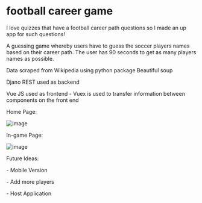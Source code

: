 # football career game
<p>I love quizzes that have a football career path questions so I made an up app for such questions!</p>

<p>A guessing game whereby users have to guess the soccer players names based on their career path. The user has 90 seconds to get as many players names as possible.</p>

<p>Data scraped from Wikipedia using python package Beautiful soup</p>

<p>Djano REST used as backend</p>

<p>Vue JS used as frontend - Vuex is used to transfer information between components on the front end</p>


<p>Home Page:</p>




![image](https://github.com/Gus1616/football_career_game/assets/90276026/ebe3ea8c-8f49-4b8e-801f-1c987b5c45bd)




<p>In-game Page:</p>






![image](https://github.com/Gus1616/football_career_game/assets/90276026/a2f9791e-ec22-45a7-9e79-15d64d986390)

<p>Future Ideas:</p>


<p>- Mobile Version</p>
<p>- Add more players</p>
<p>- Host Application</p>


